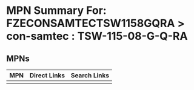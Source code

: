 



# MPN Summary For: FZECONSAMTECTSW1158GQRA > con-samtec : TSW-115-08-G-Q-RA

## MPNs
  

|MPN|Direct Links|Search Links|
| :--- | :--- | :--- |
||||
